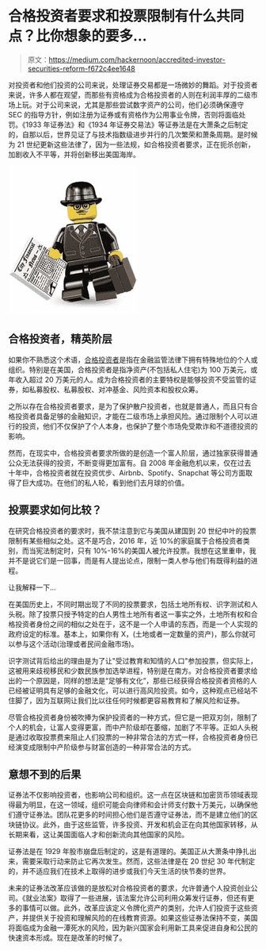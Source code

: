 # 合格投资者要求和投票限制有什么共同点？比你想象的要多…

> 原文：<https://medium.com/hackernoon/accredited-investor-securities-reform-f672c4ee1648>

对投资者和他们投资的公司来说，处理证券交易都是一场微妙的舞蹈。对于投资者来说，许多人都在观望，而那些有资格成为合格投资者的人则在利润丰厚的二级市场上玩。对于公司来说，尤其是那些尝试数字资产的公司，他们必须确保遵守 SEC 的指导方针，例如注册为证券或有资格作为公用事业令牌，否则将面临处罚。《1933 年证券法》和《1934 年证券交易法》等证券法是在大萧条之后制定的，自那以后，世界见证了与技术指数级进步并行的几次繁荣和萧条周期。是时候为 21 世纪更新这些法律了，因为一些法规，如合格投资者要求，正在扼杀创新，加剧收入不平等，并将创新移出美国海岸。

![](img/6deb77fff6959f5e1d724d8256d58694.png)

## 合格投资者，精英阶层

如果你不熟悉这个术语，[合格投资者](https://everipedia.org/wiki/lang_en/Accredited_investor/)是指在金融监管法律下拥有特殊地位的个人或组织。特别是在美国，合格投资者是指净资产(不包括私人住宅)为 100 万美元，或年收入超过 20 万美元的人。成为合格投资者的主要特权是能够投资不受监管的证券，如私募股权、私募股权、对冲基金、风险资本和股权众筹。

之所以存在合格投资者要求，是为了保护散户投资者，也就是普通人，而且只有合格投资者具备足够的金融知识，才能在二级市场上承担风险。通过限制个人可以进行的投资，他们不仅保护了个人本身，也保护了整个市场免受欺诈和不道德投资的影响。

然而，在现实中，合格投资者要求所做的是创造一个富人阶层，通过独家获得普通公众无法获得的投资，不断变得更加富有。自 2008 年金融危机以来，仅在过去十年中，合格投资者就在投资优步、Airbnb、Spotify、Snapchat 等公司方面取得了巨大成功。在他们的私人轮，看到他们去月球的价值。

## 投票要求如何比较？

在研究合格投资者的要求时，我不禁注意到它与美国从建国到 20 世纪中叶的投票限制有某些相似之处。这不是巧合，2016 年，近 10%的家庭属于合格投资者类别，而当宪法制定时，只有 10%-16%的美国人被允许投票。我想在这里重申，我并不是说它们是一回事，而是有人提出论点，限制一类人参与他们有既得利益的进程。

让我解释一下…

在美国历史上，不同时期出现了不同的投票要求，包括土地所有权、识字测试和人头税。除了投票只授予特定的白人男性土地所有者这一事实之外，土地所有权和合格投资者身份之间的相似之处在于，这不是一个人申请的东西，而是一个人实现的政府设定的标准。基本上，如果你有 X，(土地或者一定数量的资产)，那么你就可以参与这个活动(治理或者民间金融市场)。

识字测试背后给出的理由是为了让"受过教育和知情的人口"参加投票，但实际上，这被用来歧视移民和少数民族参加选举进程，特别是在南方。对合格投资者要求给出的一个原因是，同样的想法是“足够有文化”，那些已经获得合格投资者资格的人已经被证明具有足够的金融文化，可以进行高风险投资。如今，这种观点已经站不住脚了，因为互联网让我们比以往任何时候都更容易教育和了解风险和证券。

尽管合格投资者身份被吹捧为保护投资者的一种方式，但它是一把双刃剑，限制了个人的机会，让富人变得更富，而中产阶级却在萎缩，加剧了不平等。正如人头税是通过收取投票费来阻止人们投票的一种非常合法的方式一样，合格投资者身份已经演变成限制中产阶级参与财富创造的一种非常合法的方式。

## 意想不到的后果

证券法不仅影响投资者，也影响公司和组织。这一点在区块链和加密货币领域表现得最为明显，在这一领域，组织可能会向律师和会计师支付数十万美元，以确保他们遵守证券法。团队花更多的时间担心他们是否遵守证券法，而不是建立他们的区块链协议。此外，由于这些监管，许多投资、开发和机会正在向其他国家转移，从长期来看，这让美国面临人才和创新流向其他国家的风险。

证券法是在 1929 年股市崩盘后制定的，这是有道理的。美国正从大萧条中挣扎出来，需要采取行动来防止它再次发生。然而，这些法律是在 20 世纪 30 年代制定的，并不适应我们在技术上取得的进步或我们今天生活的快节奏的世界。

未来的证券法改革应该做的是放松对合格投资者的要求，允许普通个人投资创业公司。《就业法案》取得了一些进展，该法案允许公司利用众筹发行证券，但还有更多的事情可以做。此外，改革应该定义令牌化资产的类别，允许人们投资于这些资产，并提供关于投资和理解风险的在线教育资源。如果这些证券法保持不变，美国将面临成为金融一潭死水的风险，因为新兴国家会利用新工具来促进自身和公民的快速资本形成。现在是改革的时候了。